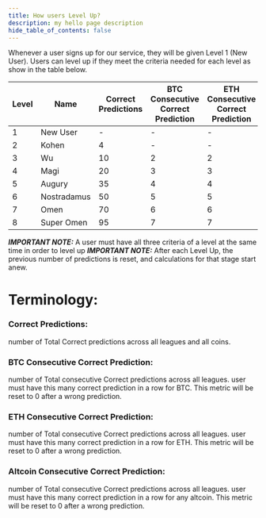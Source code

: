 ```yaml
---
title: How users Level Up?
description: my hello page description
hide_table_of_contents: false
---
```


Whenever a user signs up for our service, they will be given Level 1 (New User). Users can level up if they meet the criteria needed for each level as show in the table below.

| Level | Name        | Correct Predictions | BTC Consecutive Correct Prediction | ETH Consecutive Correct Prediction | Altcoin Consecutive Correct Prediction |
| ----- | ----------- | ------------------- | ---------------------------------- | ---------------------------------- | -------------------------------------- |
| 1     | New User    | -                   | -                                  | -                                  | -                                      |
| 2     | Kohen       | 4                   | -                                  | -                                  | -                                      |
| 3     | Wu          | 10                  | 2                                  | 2                                  | -                                      |
| 4     | Magi        | 20                  | 3                                  | 3                                  | 2                                      |
| 5     | Augury      | 35                  | 4                                  | 4                                  | 3                                      |
| 6     | Nostradamus | 50                  | 5                                  | 5                                  | 4                                      |
| 7     | Omen        | 70                  | 6                                  | 6                                  | 5                                      |
| 8     | Super Omen  | 95                  | 7                                  | 7                                  | 6                                      |

_**IMPORTANT NOTE:**_ A user must have all three criteria of a level at the same time in order to level up
_**IMPORTANT NOTE:**_ After each Level Up, the previous number of predictions is reset, and calculations for that stage start anew.

# Terminology:

### Correct Predictions:

number of Total Correct predictions across all leagues and all coins.

### BTC Consecutive Correct Prediction:

number of Total consecutive Correct predictions across all leagues. user must have this many correct prediction in a row for BTC. This metric will be reset to 0 after a wrong prediction.

### ETH Consecutive Correct Prediction:

number of Total consecutive Correct predictions across all leagues. user must have this many correct prediction in a row for ETH. This metric will be reset to 0 after a wrong prediction.

### Altcoin Consecutive Correct Prediction:

number of Total consecutive Correct predictions across all leagues. user must have this many correct prediction in a row for any altcoin. This metric will be reset to 0 after a wrong prediction.
